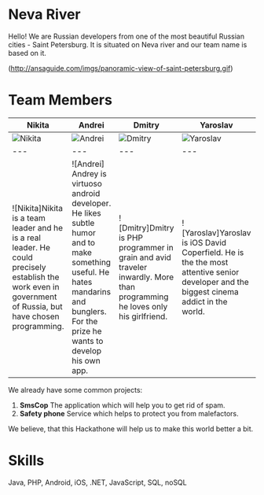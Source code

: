 Neva River
================

Hello! We are Russian developers from one of the most beautiful Russian cities - Saint Petersburg. It is situated on Neva river and our team name is based on it.

(http://ansaguide.com/imgs/panoramic-view-of-saint-petersburg.gif)

Team Members
===========================

| Nikita | Andrei | Dmitry | Yaroslav | Ivan
|--- |--- |--- |--- |---
| ![Nikita](http://cs540105.vk.me/c625528/v625528779/8997/ETKe1RbMwMk.jpg) | ![Andrei](https://pp.vk.me/c618329/v618329941/c225/N4KiImI05Nw.jpg) | ![Dmitry](https://pp.vk.me/c409225/v409225348/3610/jrGXsLu6kqQ.jpg) | ![Yaroslav](https://pbs.twimg.com/profile_images/513260359398871040/z-_436ig.jpeg) | ![Ivan](https://avatars0.githubusercontent.com/u/2757506?v=3&s=460) |
|--- |--- |--- |--- |---
| ![Nikita]Nikita is a team leader and he is a real leader. He could precisely establish the work even in government of Russia, but have chosen programming. | ![Andrei] Andrey is virtuoso android developer. He likes subtle humor and to make something useful. He hates mandarins and bunglers. For the prize he wants to develop his own app. | ![Dmitry]Dmitry is PHP programmer in grain and avid traveler inwardly. More than programming he loves only his girlfriend. | ![Yaroslav]Yaroslav is iOS David Coperfield. He is the the most attentive senior developer and the biggest cinema addict in the world. | ![Ivan]Ivan is Java Guru, he does magic with JVM.

We already have some common projects:

1. **SmsCop** The application which will help you to get rid of spam.
2. **Safety phone** Service which helps to protect you from malefactors.

We believe, that this Hackathone will help us to make this world better a bit. 

Skills
=======

Java, PHP, Android, iOS, .NET, JavaScript, SQL, noSQL



